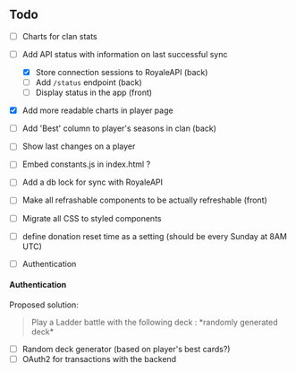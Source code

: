 ## Todo
- [ ] Charts for clan stats
- [ ] Add API status with information on last successful sync
  - [x] Store connection sessions to RoyaleAPI (back)
  - [ ] Add `/status` endpoint (back)
  - [ ] Display status in the app (front)
- [x] Add more readable charts in player page
- [ ] Add 'Best' column to player's seasons in clan (back)
- [ ] Show last changes on a player
- [ ] Embed constants.js in index.html ?
- [ ] Add a db lock for sync with RoyaleAPI
- [ ] Make all refrashable components to be actually refreshable (front)
- [ ] Migrate all CSS to styled components
- [ ] define donation reset time as a setting (should be every Sunday at 8AM UTC)

- [ ] Authentication

#### Authentication
Proposed solution:
> Play a Ladder battle with the following deck : \*randomly generated deck\*
- [ ] Random deck generator (based on player's best cards?)
- [ ] OAuth2 for transactions with the backend